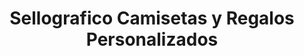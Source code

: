 ---
title: "Sellografico Camisetas y Regalos Personalizados"
url: /mojacar-playa/sellografico-camisetas-y-regalos-personalizados/
shop: copyshop
---